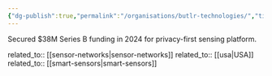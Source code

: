 ```yaml
---
{"dg-publish":true,"permalink":"/organisations/butlr-technologies/","title":"Butlr Technologies"}
---
```



Secured $38M Series B funding in 2024 for privacy-first sensing platform.

related_to:: [[sensor-networks\|sensor-networks]]
related_to:: [[usa\|USA]]
related_to:: [[smart-sensors\|smart-sensors]]
